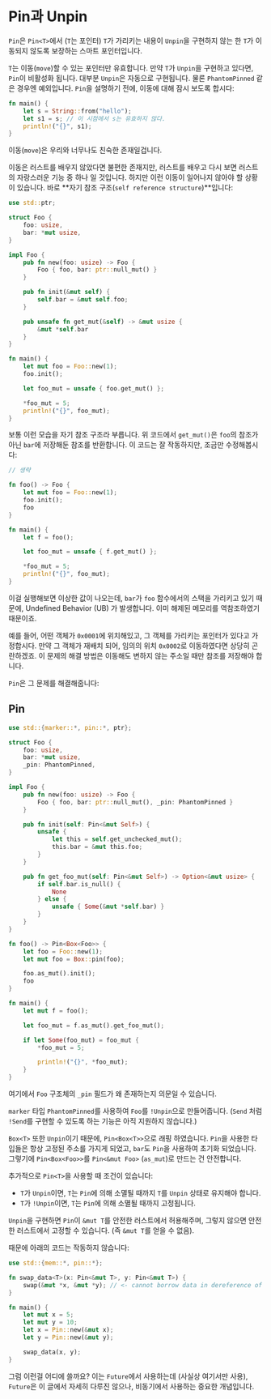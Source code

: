 # Pin과 Unpin

`Pin`은 `Pin<T>`에서 (`T`는 포인터) `T`가 가리키는 내용이 `Unpin`을 구현하지 않는 한 `T`가 이동되지 않도록 보장하는 스마트 포인터입니다.

`T`는 이동(`move`)할 수 있는 포인터만 유효합니다. 만약 `T`가 `Unpin`을 구현하고 있다면, `Pin`이 비활성화 됩니다.
대부분 `Unpin`은 자동으로 구현됩니다. 물론 `PhantomPinned` 같은 경우엔 예외입니다.
`Pin`을 설명하기 전에, 이동에 대해 잠시 보도록 합시다:

```rust
fn main() {
    let s = String::from("hello");
    let s1 = s; // 이 시점에서 s는 유효하지 않다.
    println!("{}", s1);
}
```

이동(`move`)은 우리와 너무나도 친숙한 존재일겁니다.

이동은 러스트를 배우지 않았다면 불편한 존재지만, 러스트를 배우고 다시 보면 러스트의 자랑스러운 기능 중 하나 일 것입니다.
하지만 이런 이동이 일어나지 않아야 할 상황이 있습니다. 바로 **자기 참조 구조(`self reference structure`)**입니다:

```rust
use std::ptr;

struct Foo {
    foo: usize,
    bar: *mut usize,
}

impl Foo {
    pub fn new(foo: usize) -> Foo {
        Foo { foo, bar: ptr::null_mut() }
    }

    pub fn init(&mut self) {
        self.bar = &mut self.foo;
    }

    pub unsafe fn get_mut(&self) -> &mut usize {
        &mut *self.bar
    }
}

fn main() {
    let mut foo = Foo::new(1);
    foo.init();

    let foo_mut = unsafe { foo.get_mut() };

    *foo_mut = 5;
    println!("{}", foo_mut);
}
```

보통 이런 모습을 자기 참조 구조라 부릅니다.
위 코드에서 `get_mut()`은 `foo`의 참조가 아닌 `bar`에 저장해둔 참조를 반환합니다.
이 코드는 잘 작동하지만, 조금만 수정해봅시다:

```rust
// 생략

fn foo() -> Foo {
    let mut foo = Foo::new(1);
    foo.init();
    foo
}

fn main() {
    let f = foo();

    let foo_mut = unsafe { f.get_mut() };

    *foo_mut = 5;
    println!("{}", foo_mut);
}
```

이걸 실행해보면 이상한 값이 나오는데, `bar`가 `foo` 함수에서의 스택을 가리키고 있기 때문에, Undefined Behavior (UB) 가 발생합니다. 이미 해제된 메모리를 역참조하였기 때문이죠.

예를 들어, 어떤 객체가 `0x0001`에 위치해있고, 그 객체를 가리키는 포인터가 있다고 가정합시다.
만약 그 객체가 재배치 되어, 임의의 위치 `0x0002`로 이동하였다면 상당히 곤란하겠죠.
이 문제의 해결 방법은 이동해도 변하지 않는 주소일 때만 참조를 저장해야 합니다.

`Pin`은 그 문제를 해결해줍니다:

## Pin

```rust
use std::{marker::*, pin::*, ptr};

struct Foo {
    foo: usize,
    bar: *mut usize,
    _pin: PhantomPinned,
}

impl Foo {
    pub fn new(foo: usize) -> Foo {
        Foo { foo, bar: ptr::null_mut(), _pin: PhantomPinned }
    }

    pub fn init(self: Pin<&mut Self>) {
        unsafe {
            let this = self.get_unchecked_mut();
            this.bar = &mut this.foo;
        }
    }

    pub fn get_foo_mut(self: Pin<&mut Self>) -> Option<&mut usize> {
        if self.bar.is_null() {
            None
        } else {
            unsafe { Some(&mut *self.bar) }
        }
    }
}

fn foo() -> Pin<Box<Foo>> {
    let foo = Foo::new(1);
    let mut foo = Box::pin(foo);

    foo.as_mut().init();
    foo
}

fn main() {
    let mut f = foo();

    let foo_mut = f.as_mut().get_foo_mut();

    if let Some(foo_mut) = foo_mut {
        *foo_mut = 5;

        println!("{}", *foo_mut);
    }
}
```

여기에서 `Foo` 구조체의 `_pin` 필드가 왜 존재하는지 의문일 수 있습니다.

`marker` 타입 `PhantomPinned`를 사용하여 `Foo`를 `!Unpin`으로 만들어줍니다.
(`Send` 처럼 `!Send`를 구현할 수 있도록 하는 기능은 아직 지원하지 않습니다.)

`Box<T>` 또한 `Unpin`이기 때문에, `Pin<Box<T>>`으로 래핑 하였습니다.
`Pin`을 사용한 타입들은 항상 고정된 주소를 가지게 되었고, `bar`도 `Pin`을 사용하여 초기화 되었습니다.
그렇기에 `Pin<Box<Foo>>`를 `Pin<&mut Foo>` (`as_mut`)로 만드는 건 안전합니다.

추가적으로 `Pin<T>`을 사용할 때 조건이 있습니다:

-   `T`가 `Unpin`이면, `T`는 `Pin`에 의해 소멸될 때까지 `T`를 `Unpin` 상태로 유지해야 합니다.
-   `T`가 `!Unpin`이면, `T`는 `Pin`에 의해 소멸될 때까지 고정됩니다.

`Unpin`을 구현하면 `Pin`이 `&mut T`를 안전한 러스트에서 허용해주며, 그렇지 않으면 안전한 러스트에서 고정할 수 있습니다. (즉 `&mut T`를 얻을 수 없음).

때문에 아래의 코드는 작동하지 않습니다:

```rust
use std::{mem::*, pin::*};

fn swap_data<T>(x: Pin<&mut T>, y: Pin<&mut T>) {
    swap(&mut *x, &mut *y); // <- cannot borrow data in dereference of `std::pin::Pin<&mut T>` as mutable
}

fn main() {
    let mut x = 5;
    let mut y = 10;
    let x = Pin::new(&mut x);
    let y = Pin::new(&mut y);

    swap_data(x, y);
}
```

그럼 이런걸 어디에 쓸까요? 이는 `Future`에서 사용하는데 (사실상 여기서만 사용), `Future`은 이 글에서 자세히 다루진 않으나, 비동기에서 사용하는 중요한 개념입니다.
